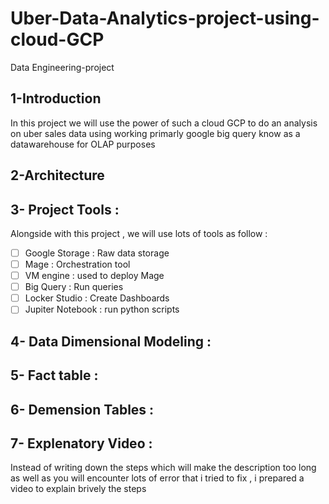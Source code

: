 # Uber-Data-Analytics-project-using-cloud-GCP
Data Engineering-project 
## 1-Introduction
In this project we will use the power of such a cloud GCP to do an analysis on uber sales data using working primarly google big query know as a datawarehouse for OLAP purposes 
## 2-Architecture 
## 3- Project Tools : 
Alongside with this project , we will use lots of tools as follow : 
- [ ] Google Storage : Raw data storage 
- [ ] Mage : Orchestration tool 
- [ ] VM engine : used to deploy Mage 
- [ ] Big Query : Run queries 
- [ ] Locker Studio : Create Dashboards  
- [ ] Jupiter Notebook :   run python scripts 
## 4- Data Dimensional Modeling :   
## 5- Fact table : 
## 6- Demension Tables : 
## 7- Explenatory Video  : 
Instead of writing down the steps which will make the description too long as well as you will encounter lots of error that i tried to fix , i prepared a video to explain brively the steps 


